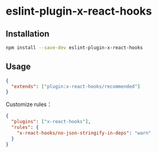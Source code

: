 # eslint-plugin-x-react-hooks

## Installation

```sh
npm install --save-dev eslint-plugin-x-react-hooks
```

## Usage

```json
{
  "extends": ["plugin:x-react-hooks/recommended"]
}
```

Customize rules：

```json
{
  "plugins": ["x-react-hooks"],
  "rules": {
    "x-react-hooks/no-json-stringify-in-deps": "warn"
  }
}
```
